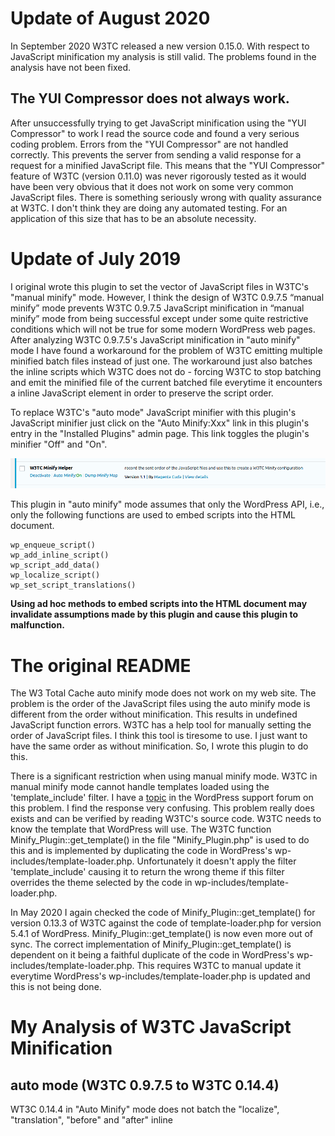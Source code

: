 # Update of August 2020

In September 2020 W3TC released a new version 0.15.0. With respect to JavaScript
minification my analysis is still valid. The problems found in the analysis have not
been fixed.

## The YUI Compressor does not always work.

After unsuccessfully trying to get JavaScript minification using the "YUI Compressor" to work
I read the source code and found a very serious coding problem.  Errors from the "YUI Compressor"
are not handled correctly. This prevents the server from sending a valid response for a request
for a minified JavaScript file. This means that the "YUI Compressor" feature of W3TC (version
0.11.0) was never rigorously tested as it would have been very obvious that it does not work
on some very common JavaScript files. There is something seriously wrong with quality assurance
at W3TC. I don't think they are doing any automated testing. For an application of this size that
has to be an absolute necessity.

# Update of July 2019

I original wrote this plugin to set the vector of JavaScript files in W3TC's
"manual minify" mode. However, I think the design of W3TC 0.9.7.5 “manual minify”
mode prevents W3TC 0.9.7.5 JavaScript minification in “manual minify” mode from
being successful except under some quite restrictive conditions which will not be
true for some modern WordPress web pages. After analyzing W3TC 0.9.7.5's JavaScript
minification in "auto minify" mode I have found a workaround for the problem of
W3TC emitting multiple minified batch files instead of just one. The workaround just
also batches the inline scripts which W3TC does not do - forcing W3TC to stop
batching and emit the minified file of the current batched file everytime it 
encounters a inline JavaScript element in order to preserve the script order.

To replace W3TC's "auto mode" JavaScript minifier with this plugin's JavaScript minifier
just click on the "Auto Minify:Xxx" link in this plugin's entry in the "Installed Plugins"
admin page. This link toggles the plugin's minifier "Off" and "On".

![Screenshot](https://raw.githubusercontent.com/magenta-cuda/alt-w3tc-minify/master/assets/plugin_entry_screenshot.png)

This plugin in "auto minify" mode assumes that only the WordPress API, i.e., only the following functions are used to embed scripts into the HTML document.

    wp_enqueue_script()
    wp_add_inline_script()
    wp_script_add_data()
    wp_localize_script()
    wp_set_script_translations()

**Using ad hoc methods to embed scripts into the HTML document may invalidate assumptions made by this plugin and cause this plugin to malfunction.**

# The original README

The W3 Total Cache auto minify mode does not work on my web site. The problem
is the order of the JavaScript files using the auto minify mode is different
from the order without minification. This results in undefined JavaScript
function errors. W3TC has a help tool for manually setting the order of
JavaScript files. I think this tool is tiresome to use. I just want to have
the same order as without minification. So, I wrote this plugin to do this.

There is a significant restriction when using manual minify mode. W3TC in
manual minify mode cannot handle templates loaded using the 'template_include'
filter. I have a [topic](https://wordpress.org/support/topic/problem-in-manual-minify-mode-when-a-plugin-uses-the-filter-template_include/) in the WordPress support forum on this problem.
I find the response very confusing. This problem really does exists and can be
verified by reading W3TC's source code. W3TC needs to know the template that
WordPress will use. The W3TC function Minify_Plugin::get_template() in the file
"Minify_Plugin.php" is used to do this and is implemented by duplicating
the code in WordPress's wp-includes/template-loader.php. Unfortunately it doesn't
apply the filter 'template_include' causing it to return the wrong theme if this
filter overrides the theme selected by the code in wp-includes/template-loader.php.

In May 2020 I again checked the code of Minify_Plugin::get_template() for version 0.13.3
of W3TC against the code of template-loader.php for version 5.4.1 of WordPress.
Minify_Plugin::get_template() is now even more out of sync. The correct implementation of
Minify_Plugin::get_template() is dependent on it being a faithful duplicate of the
code in WordPress's wp-includes/template-loader.php. This requires W3TC to manual
update it everytime WordPress's wp-includes/template-loader.php is updated and this
is not being done.

# My Analysis of W3TC JavaScript Minification

## auto mode (W3TC 0.9.7.5 to W3TC 0.14.4)

WT3C 0.14.4 in "Auto Minify" mode does not batch the "localize",
"translation", "before" and "after" inline <script> elements. Rather it stops
batching when it encounters a "localize", "translation", "before" or "after"
inline <script> element" and flushes the current batch file, emits the inline
script element and starts a new batch file. This results in multiple batch
files instead of one.

Also WT3C 0.14.4 in "Auto Minify" mode ignores "conditional" scripts, i.e.,
scripts embedded in HTML comments, e.g., `"<!--[if lt IE 9]>\n<script>...</script><![endif]-->\n"`.
These are emitted in their original location but the minified combined scripts may be relocated to
the location of the first `<script>` element. This may change the relative order of executions of these scripts.

    <script>/* some "localize", "translation" or "before" script */</script>
    <script src="http://localhost/wp-content/cache/minify/0ae95.js"></script>
    <script>/* some "localize", "translation" or "before" script */</script>
    <script src="http://localhost/wp-content/cache/minify/dc06c.js"></script>
    <script>/* some "localize", "translation" or "before" script */</script>
    <script src="http://localhost/wp-content/cache/minify/63a69.js"></script>
    <script>/* some "localize", "translation" or "before" script */</script>
    <script src="http://localhost/wp-content/cache/minify/b4041.js"></script>
    <script>/* some "localize", "translation" or "before" script */</script>
    <script src="http://localhost/wp-content/cache/minify/ab379.js"></script>
    <!--[if lt IE 9]>"
    <script>/* some "localize" script */</script>
    <![endif]-->
    <!--[if lt IE 9]>
    <script>/* some "translation" or "before" script */</script>
    <script src="http://localhost/wp-content/plugins/.../some-javascript-file.js"></script>
    <script>/* some "after" script */</script>
    <![endif]-->

If you are interested in verifying the above for yourself you can find the
implementation of W3TC 0.14.4 JavaScript minification in "auto mode" in the
class Minify_AutoJs in the file "Minify_AutoJs.php".

## manual mode (W3TC 0.9.7.5)

In my opinion WT3C 0.9.7.5 in "Manual Minify" mode has a significant design flaw.
WordPress may decorate the <script> tag of the JavaScript file by prepending 
"localize", "translation", "before" inline <script> elements and appending a
"after" inline <script> element. It may also bracket the script tag with a 
conditional HTML comment.

    <!--[if lt IE 9]>
    <script type='text/javascript'>/* localize script */</script>
    <![endif]-->
    <!--[if lt IE 9]>
    <script type='text/javascript'>/* translation script */</script>
    <script type='text/javascript'>/* before script */</script>
    <script type='text/javascript' src='http://url/of/the/file.js'></script><!-- THIS IS THE TAG OF THE ACTUAL JAVASCRIPT FILE -->
    <script type='text/javascript'>/* after script */</script>
    <![endif]-->

In "Manual Minify" mode the "localize", "translation", "before" and "after"
scripts are emitted in their normal location. But the <script> tag of the
JavaScript file is not emitted but instead the code of the JavaScript file
is appended to a batch file which is emitted in another location. This means
that the order of the execution of the code in the "localize", "translation",
"before", and "after" inline <script> elements and the code of the JavaScript
file included in the batch file may not be correct. The obvious solution is to
also append the code in the "localize", "translation", "before" and "after"
inline <script> elements into the batch file along with the code of the
JavaScript file. However, W3TC does not do this.

Another problem is W3TC in "Manual Minify" mode selects the minified file to
use based on the template used to generate the web page. This template can be
dynamically changed using the filter "template_include". Unfortunately, W3TC
continues to use the initial template that WordPress selected and not the
dynamically selected template of the filter "template_include".

Further, since the minified file is selected based on the template used to generate
the webpage, W3TC is assuming that the JavaScript files used by all web pages
generated from the same template are the same. On many modern WordPress web
pages this isn't true. A JavaScript file can be dynamically included in a web
page. E.g., "admin-bar.js" is included on a web page only if the administrator
is logged in.

If you are interested in verifying the above for yourself you can find the
implementation of W3TC 0.9.7.5 JavaScript minification in "manual mode" in the
function Minify_Plugin::ob_callback() in the file "Minify_Plugin.php". The
problem with the filter 'template_include' is caused by the function
Minify_Plugin::get_template() which just duplicates the code in WordPress's 
wp-includes/template-loader.php except it doesn't include the filter.

# Simplified Description of W3TC's JavaScript Minification Algorithms

## auto mode (W3TC 0.9.7.5 to W3TC 0.14.4)

Using PHP's output buffering - ob_start() - W3TC edits the output buffer before it is
sent to browser. W3TC searches for the next <script> element. Unfortunately, it ignores <script>
elements embedded in HTML comments (e.g., `<!--[if lte IE 8]> <script>...</script> <![endif]-->`).
If this <script> element
has a "src" attribute the element is removed from the output buffer and the JavaScript file of the "src"
attribute is appended to the current vector of files to be minified. If this <script>
element does not have a "src" attribute (i.e., it is an inline script) a new <script> element is
inserted before this element in the output buffer.
This inserted <script> element has a "src" attribute set to a minified file whose contents
is the concatenation of the contents of the files in current vector of files to be minified.
The current vector of files to be minified is reset to empty and the search for the next <script>
element is repeated. N.B. the <script> element without a "src" attribute is not modified. Hence, if the
HTML document has many external scripts interleaved with inline scripts (as would be the case when
using WordPress's wp_localize_script() or wp_add_inline_script()) many minified combined script files
would be emitted instead of just one. This algorithm is implemented by W3TC 0.14.4 in the class
Minify_AutoJs in the file "Minify_AutoJs.php".
 
## manual mode (W3TC 0.9.7.5)

Using PHP's output buffering - ob_start() - W3TC edits the output buffer before it is
sent to browser. W3TC removes <script> elements with a "src" attribute set to a JavaScript
file in a "include", "include-body" or "include-footer" minified file. W3TC inserts
immediately after the <head> tag a <script> element with "src" attribute set to the "include"
minified file, inserts immediately after the <body> tag a <script> element with "src" attribute
set to the "include-body" minified file and inserts just before the </body> tag a <script>
element with "src" attribute set to the "include-footer" minified file. <script> elements
without a "src" attribute are not modified. This algorithm is implemented by W3TC 0.9.7.5
in the function Minify_Plugin::ob_callback() in the file "Minify_Plugin.php".

# Persistent W3TC 0.9.7.5 JavaScript Minification Data

The parameters for minification can be found in the "minify.*" properties of W3TC's JSON configuration
file. This file can be downloaded using "Export configuration:" on W3TC's "General Settings" page.

The minified files are found in the folder .../wp-content/cache/minify.

The list of files contained in a minified file is saved in the WordPress option "w3tc_minify".

    php wp-cli.phar eval 'print_r(json_decode(get_option("w3tc_minify"),true));'  
